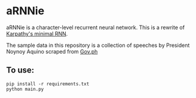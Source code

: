 # aRNNie
aRNNie is a character-level recurrent neural network. This is a rewrite of [Karpathy's minimal RNN](https://gist.github.com/karpathy/d4dee566867f8291f086).

The sample data in this repository is a collection of speeches by President Noynoy Aquino scraped from [Gov.ph](http://www.gov.ph/section/speeches/)

## To use:
```
pip install -r requirements.txt
python main.py
```

